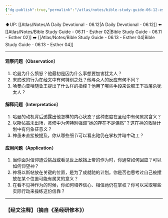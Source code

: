 ```yaml
---
{"dg-publish":true,"permalink":"/atlas/notes/bible-study-guide-06-12-esther-03/"}
---
```


⬆️UP: [[Atlas/Notes/A Daily Devotional - 06.12\|A Daily Devotional - 06.12]]
⬅️ [[Atlas/Notes/Bible Study Guide - 06.11 - Esther 02\|Bible Study Guide - 06.11 - Esther 02]]
➡️ [[Atlas/Notes/Bible Study Guide - 06.13 - Esther 04\|Bible Study Guide - 06.13 - Esther 04]] 

---

#### 观察问题（Observation）

1. 哈曼为什么愤怒？他最初是因为什么事想要加害犹太人？
2. 末底改的行为在经文中有何特别之处？他与众人的反应有何不同？
3. 哈曼向亚哈随鲁王提出了什么样的指控？他用了哪些手段来说服王下旨屠杀犹太人？

#### 解释问题（Interpretation）

1. 哈曼的动机背后透露出他怎样的内心状态？这种态度在圣经中有何属灵含义？
2. 以斯帖虽未出场，灵修中为何特别强调“她的存在不是偶然”？这在神的救赎计划中有何象征意义？
3. 神虽未直接被提及，你从哪些细节可以看出祂仍在掌权并暗中动工？

####  应用问题（Application）

1. 当你面对信仰遭受挑战或看见世上敌挡上帝的作为时，你通常如何回应？可以如何仰望神？
2. 神将以斯帖放在关键的位置，是为了成就祂的计划。你是否也思考过自己被摆放在某个位置可能有属灵的意义？
3. 在看不见神作为的时候，你如何培养信心、相信祂仍在掌权？你可以采取哪些实际行动来操练这份信靠？


---
### 【经文注释】（摘自《圣经研修本》）

